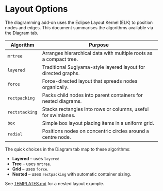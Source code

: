 # Layout Options

The diagramming add-on uses the Eclipse Layout Kernel (ELK) to position nodes
and edges. This document summarises the algorithms available via the Diagram
tab.

| Algorithm      | Purpose                                                           |
| -------------- | ----------------------------------------------------------------- |
| `mrtree`       | Arranges hierarchical data with multiple roots as a compact tree. |
| `layered`      | Traditional Sugiyama-style layered layout for directed graphs.    |
| `force`        | Force-directed layout that spreads nodes organically.             |
| `rectpacking`  | Packs child nodes into parent containers for nested diagrams.     |
| `rectstacking` | Stacks rectangles into rows or columns, useful for swimlanes.     |
| `box`          | Simple box layout placing items in a uniform grid.                |
| `radial`       | Positions nodes on concentric circles around a centre node.       |

The quick choices in the Diagram tab map to these algorithms:

- **Layered** – uses `layered`.
- **Tree** – uses `mrtree`.
- **Grid** – uses `force`.
- **Nested** – uses `rectpacking` with automatic container sizing.

See [TEMPLATES.md](TEMPLATES.md#3-sample-data) for a nested layout example.
